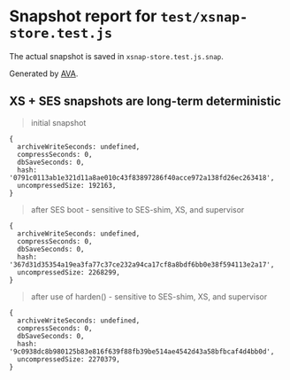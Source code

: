 # Snapshot report for `test/xsnap-store.test.js`

The actual snapshot is saved in `xsnap-store.test.js.snap`.

Generated by [AVA](https://avajs.dev).

## XS + SES snapshots are long-term deterministic

> initial snapshot

    {
      archiveWriteSeconds: undefined,
      compressSeconds: 0,
      dbSaveSeconds: 0,
      hash: '0791c0113ab1e321d11a8ae010c43f83897286f40acce972a138fd26ec263418',
      uncompressedSize: 192163,
    }

> after SES boot - sensitive to SES-shim, XS, and supervisor

    {
      archiveWriteSeconds: undefined,
      compressSeconds: 0,
      dbSaveSeconds: 0,
      hash: '367d31d35354a19ea3fa77c37ce232a94ca17cf8a8bdf6bb0e38f594113e2a17',
      uncompressedSize: 2268299,
    }

> after use of harden() - sensitive to SES-shim, XS, and supervisor

    {
      archiveWriteSeconds: undefined,
      compressSeconds: 0,
      dbSaveSeconds: 0,
      hash: '9c0938dc8b980125b83e816f639f88fb39be514ae4542d43a58bfbcaf4d4bb0d',
      uncompressedSize: 2270379,
    }
